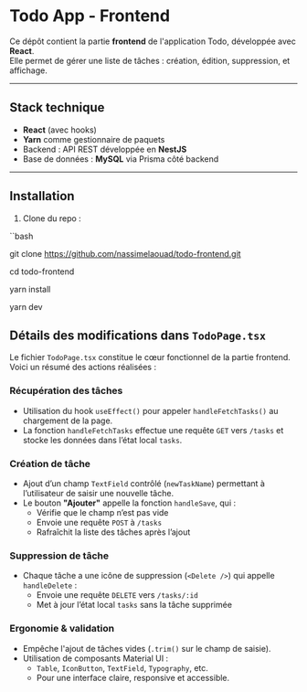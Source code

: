 #  Todo App - Frontend

Ce dépôt contient la partie **frontend** de l'application Todo, développée avec **React**.  
Elle permet de gérer une liste de tâches : création, édition, suppression, et affichage.

---

##  Stack technique

- **React** (avec hooks)
- **Yarn** comme gestionnaire de paquets
- Backend : API REST développée en **NestJS**
- Base de données : **MySQL** via Prisma côté backend

---

##  Installation

1. Clone du repo :

``bash

git clone https://github.com/nassimelaouad/todo-frontend.git

cd todo-frontend

yarn install

yarn dev

##  Détails des modifications dans `TodoPage.tsx`

Le fichier `TodoPage.tsx` constitue le cœur fonctionnel de la partie frontend. Voici un résumé des actions réalisées :

###  Récupération des tâches
- Utilisation du hook `useEffect()` pour appeler `handleFetchTasks()` au chargement de la page.
- La fonction `handleFetchTasks` effectue une requête `GET` vers `/tasks` et stocke les données dans l’état local `tasks`.

###  Création de tâche
- Ajout d’un champ `TextField` contrôlé (`newTaskName`) permettant à l’utilisateur de saisir une nouvelle tâche.
- Le bouton **"Ajouter"** appelle la fonction `handleSave`, qui :
  - Vérifie que le champ n’est pas vide
  - Envoie une requête `POST` à `/tasks`
  - Rafraîchit la liste des tâches après l’ajout

###  Suppression de tâche
- Chaque tâche a une icône de suppression (`<Delete />`) qui appelle `handleDelete` :
  - Envoie une requête `DELETE` vers `/tasks/:id`
  - Met à jour l’état local `tasks` sans la tâche supprimée

###  Ergonomie & validation
- Empêche l'ajout de tâches vides (`.trim()` sur le champ de saisie).
- Utilisation de composants Material UI :
  - `Table`, `IconButton`, `TextField`, `Typography`, etc.
  - Pour une interface claire, responsive et accessible.


